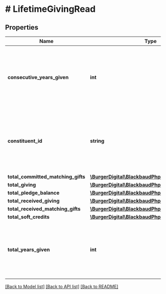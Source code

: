 # # LifetimeGivingRead

## Properties

Name | Type | Description | Notes
------------ | ------------- | ------------- | -------------
**consecutive_years_given** | **int** | This computed field calculates the number of consecutive years the constituent has given. | [optional]
**constituent_id** | **string** | The immutable system record ID of the constituent associated with the lifetime giving. | [optional]
**total_committed_matching_gifts** | [**\BurgerDigital\BlackbaudPhpSdk\Model\Currency**](Currency.md) |  | [optional]
**total_giving** | [**\BurgerDigital\BlackbaudPhpSdk\Model\Currency**](Currency.md) |  | [optional]
**total_pledge_balance** | [**\BurgerDigital\BlackbaudPhpSdk\Model\Currency**](Currency.md) |  | [optional]
**total_received_giving** | [**\BurgerDigital\BlackbaudPhpSdk\Model\Currency**](Currency.md) |  | [optional]
**total_received_matching_gifts** | [**\BurgerDigital\BlackbaudPhpSdk\Model\Currency**](Currency.md) |  | [optional]
**total_soft_credits** | [**\BurgerDigital\BlackbaudPhpSdk\Model\Currency**](Currency.md) |  | [optional]
**total_years_given** | **int** | This computed field calculates the total number of years the constituent has given. | [optional]

[[Back to Model list]](../../README.md#models) [[Back to API list]](../../README.md#endpoints) [[Back to README]](../../README.md)
